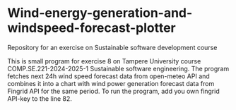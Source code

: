 # Wind-energy-generation-and-windspeed-forecast-plotter
Repository for an exercise on Sustainable software development course

This is small program for exercise 8 on Tampere University course COMP.SE.221-2024-2025-1 Sustainable software engineering.
The program fetches next 24h wind speed forecast data from open-meteo API and combines it into a chart with wind power generation forecast data from Fingrid API for the same period. To run the 
program, add you own fingrid API-key to the line 82.
